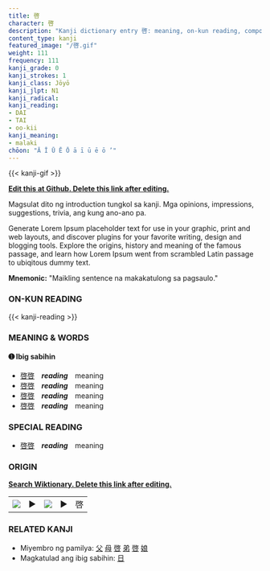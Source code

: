 ```yaml
---
title: 啓
character: 啓
description: "Kanji dictionary entry 啓: meaning, on-kun reading, compounds, origin, related kanji"
content_type: kanji
featured_image: "/啓.gif"
weight: 111
frequency: 111
kanji_grade: 0
kanji_strokes: 1
kanji_class: Jōyō
kanji_jlpt: N1
kanji_radical: 
kanji_reading: 
- DAI
- TAI
- oo-kii
kanji_meaning:
- malaki
chōon: "Ā Ī Ū Ē Ō ā ī ū ē ō ’"
---
```

[//]: # (Don't edit the line below. Kanji animated GIF code is automatically generated.)
{{< kanji-gif >}}

[//]: # (Edit below this line.)

**[Edit this at Github. Delete this link after editing.](https://github.com/tim0g/tim/tree/main/content/kanji/啓/index.md)**

Magsulat dito ng introduction tungkol sa kanji. Mga opinions, impressions, suggestions, trivia, ang kung ano-ano pa.

Generate Lorem Ipsum placeholder text for use in your graphic, print and web layouts, and discover plugins for your favorite writing, design and blogging tools. Explore the origins, history and meaning of the famous passage, and learn how Lorem Ipsum went from scrambled Latin passage to ubiqitous dummy text.
 
**Mnemonic:** "Maikling sentence na makakatulong sa pagsaulo."

### ON-KUN READING

[//]: # (Don't edit the line below. ON-KUN READING code is automatically generated.)
{{< kanji-reading >}}

### MEANING & WORDS

#### ➊ **Ibig sabihin**
  - [啓](../啓)[啓](../啓)　***reading***　meaning
  - [啓](../啓)[啓](../啓)　***reading***　meaning
  - [啓](../啓)[啓](../啓)　***reading***　meaning
  - [啓](../啓)[啓](../啓)　***reading***　meaning

### SPECIAL READING
  - [啓](../啓)[啓](../啓)　***reading***　meaning

### ORIGIN

**[Search Wiktionary. Delete this link after editing.](https://wiktionary.org/wiki/啓)**
<table class="kanji-table"><tr><td>
<img src="60px-啓-bronze.svg.png">
</td><td>▶</td><td>
<img src="60px-啓-oracle.svg.png">
</td><td>▶</td>
<td class="kanji-origin">啓</td>
</tr></table>

### RELATED KANJI
- Miyembro ng pamilya: [父](../父) [母](../母) [啓](../啓) [弟](../弟) [啓](../啓) [娘](../娘)
- Magkatulad ang ibig sabihin: [日](../日)
